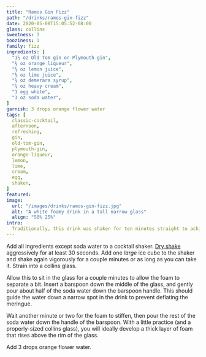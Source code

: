 ```yaml
---
title: "Ramos Gin Fizz"
path: "/drinks/ramos-gin-fizz"
date: 2020-05-08T15:05:52-08:00
glass: collins
sweetness: 3
booziness: 1
family: fizz
ingredients: [
  "1½ oz Old Tom gin or Plymouth gin",
  "¾ oz orange liqueur",
  "⅜ oz lemon juice",
  "⅜ oz lime juice",
  "¾ oz demerara syrup",
  "¾ oz heavy cream",
  "1 egg white",
  "3 oz soda water",
]
garnish: 3 drops orange flower water
tags: [
  classic-cocktail,
  afternoon,
  refreshing,
  gin,
  old-tom-gin,
  plymouth-gin,
  orange-liqueur,
  lemon,
  lime,
  cream,
  egg,
  shaken,
]
featured:
image:
  url: "/images/drinks/ramos-gin-fizz.jpg"
  alt: "A white foamy drink in a tall narrow glass"
  align: "50% 25%"
intro:
  Traditionally, this drink was shaken for ten minutes straight to achieve an impressive foam that rises above the rim of the glass. Thankfully, we’ve since developed techniques to make this a bit easier.
---
```

Add all ingredients except soda water to a cocktail shaker.
[Dry shake](/techniques/shaking#dry-shaking) aggressively for at least 30 seconds.
Add one _large_ ice cube to the shaker and shake again vigorously for a couple minutes or as long as you can take it.
Strain into a collins glass.

Allow this to sit in the glass for a couple minutes to allow the foam to separate a bit.
Insert a barspoon down the middle of the glass, and gently pour about half of the soda water down the barspoon handle.
This should guide the water down a narrow spot in the drink to prevent deflating the meringue.

Wait another minute or two for the foam to stiffen, then pour the rest of the soda water down the handle of the barspoon.
With a little practice (and a properly-sized collins glass), you will ideally develop a thick layer of foam that rises above the rim of the glass.

Add 3 drops orange flower water.
